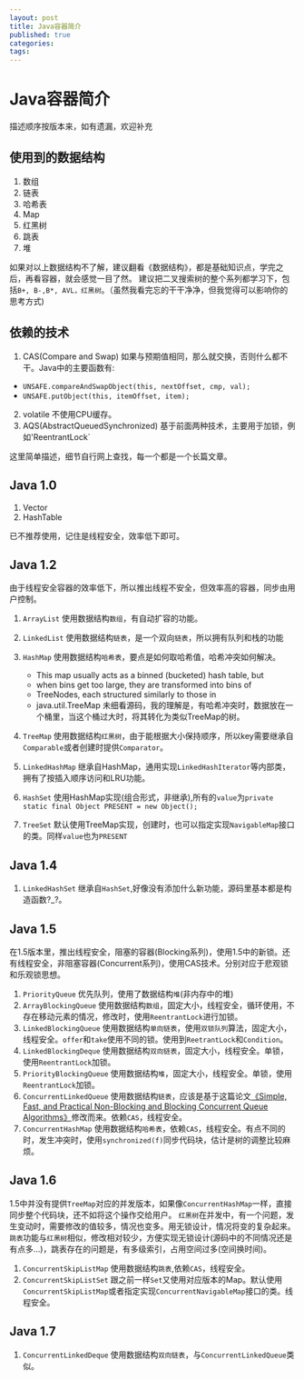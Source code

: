 ```yaml
---
layout: post
title: Java容器简介
published: true
categories:
tags:
---
```


Java容器简介
===
描述顺序按版本来，如有遗漏，欢迎补充

使用到的数据结构
---
1. 数组
2. 链表
3. 哈希表
4. Map
5. 红黑树
6. 跳表
7. 堆

如果对以上数据结构不了解，建议翻看《数据结构》，都是基础知识点，学完之后，再看容器，就会感觉一目了然。
建议把二叉搜索树的整个系列都学习下，包括`B+, B-,B*, AVL，红黑树`。（虽然我看完忘的干干净净，但我觉得可以影响你的思考方式)

依赖的技术
---
1. CAS(Compare and Swap) 如果与预期值相同，那么就交换，否则什么都不干。Java中的主要函数有:
- `UNSAFE.compareAndSwapObject(this, nextOffset, cmp, val);`
- `UNSAFE.putObject(this, itemOffset, item);`
2. volatile 不使用CPU缓存。
3. AQS(AbstractQueuedSynchronized) 基于前面两种技术，主要用于加锁，例如'ReentrantLock`

这里简单描述，细节自行网上查找，每一个都是一个长篇文章。

Java 1.0
---
1. Vector
2. HashTable

已不推荐使用，记住是线程安全，效率低下即可。

Java 1.2
---
由于线程安全容器的效率低下，所以推出线程不安全，但效率高的容器，同步由用户控制。

1. `ArrayList` 使用数据结构`数组`，有自动扩容的功能。
2. `LinkedList` 使用数据结构`链表`，是一个双向`链表`，所以拥有队列和栈的功能
3. `HashMap` 使用数据结构`哈希表`，要点是如何取哈希值，哈希冲突如何解决。

	 * This map usually acts as a binned (bucketed) hash table, but
     * when bins get too large, they are transformed into bins of
     * TreeNodes, each structured similarly to those in
     * java.util.TreeMap
     未细看源码，我的理解是，有哈希冲突时，数据放在一个桶里，当这个桶过大时，将其转化为类似TreeMap的树。

4. `TreeMap` 使用数据结构`红黑树`，由于能根据大小保持顺序，所以key需要继承自`Comparable`或者创建时提供`Comparator`。
5. `LinkedHashMap` 继承自HashMap，通用实现`LinkedHashIterator`等内部类，拥有了按插入顺序访问和LRU功能。
6. `HashSet` 使用HashMap实现(组合形式，非继承),所有的`value`为`private static final Object PRESENT = new Object();`
7. `TreeSet` 默认使用TreeMap实现，创建时，也可以指定实现`NavigableMap`接口的类。同样`value`也为`PRESENT`


Java 1.4
---
1. `LinkedHashSet` 继承自`HashSet`,好像没有添加什么新功能，源码里基本都是构造函数?_?。

Java 1.5
---
在1.5版本里，推出线程安全，阻塞的容器(Blocking系列)，使用1.5中的新锁。还有线程安全，非阻塞容器(Concurrent系列)，使用CAS技术。分别对应于悲观锁和乐观锁思想。

1. `PriorityQueue` 优先队列，使用了数据结构`堆`(非内存中的堆)
2. `ArrayBlockingQueue` 使用数据结构`数组`，固定大小，线程安全，循环使用，不存在移动元素的情况，修改时，使用`ReentrantLock`进行加锁。
3. `LinkedBlockingQueue` 使用数据结构`单向链表`，使用`双锁队列`算法，固定大小，线程安全。`offer`和`take`使用不同的锁。使用到`ReetrantLock`和`Condition`。
4. `LinkedBlockingDeque` 使用数据结构`双向链表`，固定大小，线程安全。单锁，使用`ReentrantLock`加锁。
5. `PriorityBlockingQueue` 使用数据结构`堆`，固定大小，线程安全。单锁，使用`ReentrantLock`加锁。
6. `ConcurrentLinkedQueue` 使用数据结构`链表`，应该是基于这篇论文[《Simple, Fast, and Practical Non-Blocking and Blocking Concurrent Queue Algorithms》](https://www.research.ibm.com/people/m/michael/podc-1996.pdf)修改而来。依赖`CAS`，线程安全。
7. `ConcurrentHashMap` 使用数据结构`哈希表`，依赖`CAS`，线程安全。有点不同的时，发生冲突时，使用`synchronized(f)`同步代码块，估计是树的调整比较麻烦。


Java 1.6
---
1.5中并没有提供`TreeMap`对应的并发版本，如果像`ConcurrentHashMap`一样，直接同步整个代码块，还不如将这个操作交给用户。
`红黑树`在并发中，有一个问题，发生变动时，需要修改的值较多，情况也变多。用无锁设计，情况将变的复杂起来。`跳表`功能与`红黑树`相似，修改相对较少，方便实现无锁设计(源码中的不同情况还是有点多...)，跳表存在的问题是，有多级索引，占用空间过多(空间换时间)。
1. `ConcurrentSkipListMap` 使用数据结构`跳表`,依赖`CAS`，线程安全。
2. `ConcurrentSkipListSet` 跟之前一样`Set`又使用对应版本的Map。默认使用`ConcurrentSkipListMap`或者指定实现`ConcurrentNavigableMap`接口的类。线程安全。


Java 1.7
---
1. `ConcurrentLinkedDeque` 使用数据结构`双向链表`，与`ConcurrentLinkedQueue`类似。

